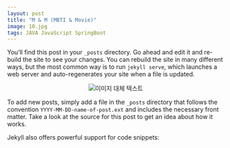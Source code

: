```yaml
---
layout: post
title: "M & M (MBTI & Movie)"
image: 10.jpg
tags: JAVA JavaScript SpringBoot
---
```


You’ll find this post in your `_posts` directory. Go ahead and edit it and re-build the site to see your changes. You
can rebuild the site in many different ways, but the most common way is to run `jekyll serve`, which launches a web
server and auto-regenerates your site when a file is updated.


<p align="center">
  <img src="https://i.imgur.com/Fav51Bp.gif" alt="이미지 대체 텍스트">
</p>


To add new posts, simply add a file in the `_posts` directory that follows the convention `YYYY-MM-DD-name-of-post.ext`
and includes the necessary front matter. Take a look at the source for this post to get an idea about how it works.

Jekyll also offers powerful support for code snippets:


